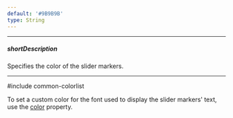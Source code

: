 ```yaml
---
default: '#9B9B9B'
type: String
---
```

---
##### shortDescription
Specifies the color of the slider markers.

---
#include common-colorlist

To set a custom color for the font used to display the slider markers' text, use the [color](/api-reference/20%20Data%20Visualization%20Widgets/dxRangeSelector/1%20Configuration/sliderMarker/font/color.md '/Documentation/ApiReference/Data_Visualization_Widgets/dxRangeSelector/Configuration/sliderMarker/font/#color') property.
